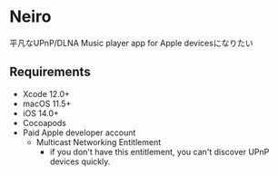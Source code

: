 # Neiro

平凡なUPnP/DLNA Music player app for Apple devicesになりたい

## Requirements

- Xcode 12.0+
- macOS 11.5+
- iOS 14.0+
- Cocoapods
- Paid Apple developer account
  - Multicast Networking Entitlement
    - if you don't have this entitlement, you can't discover UPnP devices quickly.
